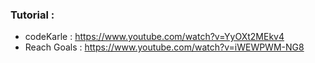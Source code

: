 ### Tutorial :
* codeKarle : https://www.youtube.com/watch?v=YyOXt2MEkv4
* Reach Goals : https://www.youtube.com/watch?v=iWEWPWM-NG8
